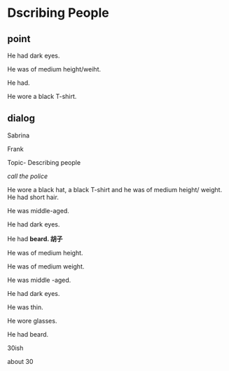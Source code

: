 # Dscribing People

## point

He had dark eyes.

He was  of medium height/weiht.

He had. 

He wore a black T-shirt.





## dialog

Sabrina 

Frank



Topic- Describing people 



*call the police*



He wore a black hat, a black T-shirt and he was of medium height/ weight. He had short hair.

He was middle-aged.

He had dark eyes.

He had **beard.  胡子**





He was of medium height. 

He was of medium weight.

He was middle -aged.





He had dark eyes.

He was thin.

He wore glasses.

He had beard.



30ish

about 30